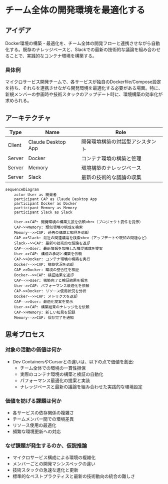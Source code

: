 # チーム全体の開発環境を最適化する

## アイデア
Docker環境の構築・最適化を、チーム全体の開発フローと連携させながら自動化する。既存のナレッジベースと、Slackでの最新の技術的な議論を組み合わせることで、実践的なコンテナ環境を構築する。

### 具体例
マイクロサービス開発チームで、各サービスが独自のDockerfile/Compose設定を持ち、それらを連携させながら開発環境を最適化する必要がある場面。特に、新規メンバーの参画時や技術スタックのアップデート時に、環境構築の効率化が求められる。

## アーキテクチャ
| Type | Name | Role |
|--|--|--|
| Client | Claude Desktop App | 開発環境構築の対話型アシスタント |
| Server | Docker | コンテナ環境の構築と管理 |
| Server | Memory | 環境構築のナレッジベース |
| Server | Slack | 最新の技術的な議論の収集 |

```mermaid
sequenceDiagram
    actor User as 開発者
    participant CAP as Claude Desktop App
    participant Docker as Docker
    participant Memory as Memory
    participant Slack as Slack

    User->>CAP: 開発環境の構築支援を依頼<br>（プロジェクト要件を提示）
    CAP->>Memory: 類似環境の構成を検索
    Memory-->>CAP: 過去の構成と知見を返却
    CAP->>Slack: 最近の関連議論を検索<br>（アップデートや既知の問題など）
    Slack-->>CAP: 最新の技術的な議論を返却
    CAP-->>User: 最新情報を加味した推奨構成を提案
    User->>CAP: 構成の承認と構築を依頼
    CAP->>Docker: コンテナ環境の構築を実行
    Docker-->>CAP: 構築状況を返却
    CAP->>Docker: 環境の整合性を検証
    Docker-->>CAP: 検証結果を返却
    CAP-->>User: 構築完了と検証結果を報告
    User->>CAP: パフォーマンス最適化を依頼
    CAP->>Docker: リソース使用状況を分析
    Docker-->>CAP: メトリクスを返却
    CAP-->>User: 最適化提案を提示
    User->>CAP: 構築結果のナレッジ化を依頼
    CAP->>Memory: 新しい知見を記録
    Memory-->>CAP: 保存完了を通知
```

## 思考プロセス

### 対象の活動の価値は何か
- Dev ContainersやCursorとの違いは、以下の点で価値を創出:
    - チーム全体での環境の一貫性担保
    - 実際のコンテナ環境の構築と検証の自動化
    - パフォーマンス最適化の提案と実装
    - ナレッジベースと最新の議論を組み合わせた実践的な環境設定

### 価値を妨げる課題は何か
- 各サービスの依存関係の複雑さ
- チームメンバー間での環境差異
- リソース使用の最適化
- 頻繁な環境更新への対応

### なぜ課題が発生するのか、仮説推論
- マイクロサービス構成による環境の複雑化
- メンバーごとの開発マシンスペックの違い
- 技術スタックの急速な進化と更新
- 標準的なベストプラクティスと最新の技術動向の統合の難しさ